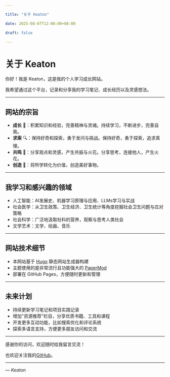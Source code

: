 ```yaml
---

title: "关于 Keaton"

date: 2025-08-07T12:00:00+08:00

draft: false

---
```


# 关于 Keaton

你好！我是 Keaton，这是我的个人学习成长网站。  

我希望通过这个平台，记录和分享我的学习笔记、成长经历以及灵感想法。

---

## 网站的宗旨

- **成长** 🌱：积累知识和经验，完善精神与灵魂。持续学习，不断进步，完善自我。
- **求索** 🔍：保持好奇和探索，勇于发问与挑战。保持好奇，勇于探索，追求真理。
- **共鸣** 💫：分享观点和灵感，产生共振与火花。分享思考，连接他人，产生火花。
- **创造** 🌟：将所学转化为价值，创造美好事物。

---

## 我学习和感兴趣的领域

* 人工智能：AI发展史、机器学习原理与应用、LLMs学习与实战 
* 社会医学：从卫生政策、卫生经济、卫生统计等角度挖掘社会卫生问题与应对策略
* 社会科学：广泛地汲取社科的营养，观察与思考人类社会  
* 文学艺术：文学、绘画、音乐

---

## 网站技术细节

- 本网站基于 [Hugo](https://gohugo.io/) 静态网站生成器构建  
- 主题使用的是非常流行且功能强大的 [PaperMod](https://github.com/adityatelange/hugo-PaperMod)  
- 部署在 GitHub Pages，方便随时更新和管理  

---

## 未来计划

- 持续更新学习笔记和项目实践记录  
- 增加"资源推荐"栏目，分享优质书籍、工具和课程  
- 开发更多互动功能，比如搜索优化和评论系统  
- 探索多语言支持，方便更多朋友访问和交流

---

感谢你的访问，欢迎随时给我留言交流！  

也欢迎关注我的[GitHub](https://github.com/Lan-Keeting)。

---

*— Keaton*



